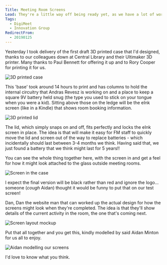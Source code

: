 ```yaml
---
Title: Meeting Room Screens
Lead: They're a little way off being ready yet, as we have a lot of work to do in finalising the control software and handling the touchscreen interfaces​ but I'm very pleased with how the Meeting Room Screens are turning out.
Tags:
  - DigiMeet
  - Innovation Group
RedirectFrom:
  - 20190125
---
```


Yesterday I took delivery of the first draft 3D printed case that I'd designed, thanks to our colleagues down at Central Library and their Ultimaker 3D printer. Many thanks to Paul Bennett for offering it up and to Rory Cooper for printing it for us.

![3D printed case](/assets/images/2019-01-25-meeting-room-screen-case.jpg)

This 'base' took around 14 hours to print and has columns to hold the internal circuitry that Andras Revesz is working on and a place to keep a square 9V battery held snug (the type you used to stick on your tongue when you were a kid). Sitting above those on the ledge will be the eInk screen (like in a Kindle) that shows room booking information.

![3D printed lid](/assets/images/2019-01-25-meeting-room-screen-lid.jpg)

The lid, which simply snaps on and off, fits perfectly and locks the eInk screen in place. The idea is that will make it easy for FM staff to quickly move the lid and screen out of the way to replace batteries - which incidentally should last between 3-4 months we think. Having said that, we just found a battery that we think might last for 5 years!!

You can see the whole thing together here, with the screen in and get a feel for how it might look attached to the glass outside meeting rooms.

![Screen in the case](/assets/images/2019-01-25-meeting-room-screen-whole.jpg)

I expect the final version will be black rather than red and ignore the logo... someone (*cough* Aidan) thought it would be funny to put that on our test screen!

Dan, Dan the website man that can worked up the actual design for how the screens might look when they're completed. The idea is that they'll show details of the current activity in the room, the one that's coming next.

![Screen layout mockup](/assets/images/2019-01-25-meeting-room-screen-layout.jpg)

Put that all together and you get this, kindly modelled by said Aidan Minton for us all to enjoy.

![Aidan modelling our screens](/assets/images/2019-01-25-meeting-room-screen-aidan.jpg)

I'd love to know what you think.